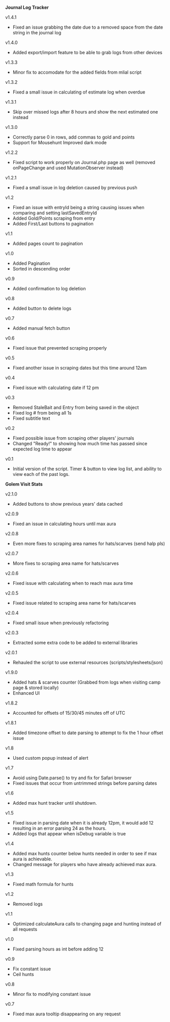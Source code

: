 __Journal Log Tracker__

v1.4.1
- Fixed an issue grabbing the date due to a removed space from the date string in the journal log

v1.4.0
- Added export/import feature to be able to grab logs from other devices

v1.3.3
- Minor fix to accomodate for the added fields from mlial script

v1.3.2
- Fixed a small issue in calculating of estimate log when overdue

v1.3.1
- Skip over missed logs after 8 hours and show the next estimated one instead

v1.3.0
- Correctly parse 0 in rows, add commas to gold and points
- Support for Mousehunt Improved dark mode

v1.2.2
- Fixed script to work properly on Journal.php page as well (removed onPageChange and used MutationObserver instead)

v1.2.1
- Fixed a small issue in log deletion caused by previous push

v1.2
- Fixed an issue with entryId being a string causing issues when comparing and setting lastSavedEntryId
- Added Gold/Points scraping from entry
- Added First/Last buttons to pagination

v1.1
- Added pages count to pagination

v1.0
- Added Pagination
- Sorted in descending order

v0.9
- Added confirmation to log deletion

v0.8
- Added button to delete logs

v0.7
- Added manual fetch button

v0.6
- Fixed issue that prevented scraping properly

v0.5
- Fixed another issue in scraping dates but this time around 12am

v0.4
- Fixed issue with calculating date if 12 pm

v0.3
- Removed StaleBait and Entry from being saved in the object
- Fixed log # from being all 1s
- Fixed subtitle text

v0.2
- Fixed possible issue from scraping other players' journals
- Changed "Ready!" to showing how much time has passed since expected log time to appear

v0.1
- Initial version of the script. Timer & button to view log list, and ability to view each of the past logs.


__Golem Visit Stats__

v2.1.0
- Added buttons to show previous years' data cached

v2.0.9
- Fixed an issue in calculating hours until max aura

v2.0.8
- Even more fixes to scraping area names for hats/scarves (send halp pls)

v2.0.7
- More fixes to scraping area name for hats/scarves

v2.0.6
- Fixed issue with calculating when to reach max aura time

v2.0.5
- Fixed issue related to scraping area name for hats/scarves

v2.0.4
- Fixed small issue when previously refactoring

v2.0.3
- Extracted some extra code to be added to external libraries

v2.0.1
- Rehauled the script to use external resources (scripts/stylesheets/json)

v1.9.0
- Added hats & scarves counter (Grabbed from logs when visiting camp page & stored locally)
- Enhanced UI

v1.8.2
- Accounted for offsets of 15/30/45 minutes off of UTC

v1.8.1
- Added timezone offset to date parsing to attempt to fix the 1 hour offset issue

v1.8
- Used custom popup instead of alert

v1.7
- Avoid using Date.parse() to try and fix for Safari browser
- Fixed issues that occur from untrimmed strings before parsing dates

v1.6
- Added max hunt tracker until shutdown.

v1.5
- Fixed issue in parsing date when it is already 12pm, it would add 12 resulting in an error parsing 24 as the hours.
- Added logs that appear when isDebug variable is true

v1.4
- Added max hunts counter below hunts needed in order to see if max aura is achievable.
- Changed message for players who have already achieved max aura.

v1.3
- Fixed math formula for hunts

v1.2
- Removed logs

v1.1
- Optimized calculateAura calls to changing page and hunting instead of all requests

v1.0
- Fixed parsing hours as int before adding 12

v0.9
- Fix constant issue
- Ceil hunts

v0.8
- Minor fix to modifying constant issue

v0.7
- Fixed max aura tooltip disappearing on any request